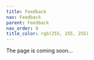 ```yaml
---
title: Feedback
nav: Feedback
parent: Feedback
nav_order: 8
title_color: rgb(255, 255, 255)
---
```


The page is coming soon...